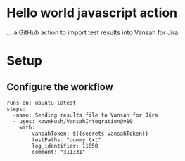 # Hello world javascript action

... a GitHub action to import test results into Vansah for Jira

# Setup
## Configure the workflow
    runs-on: ubuntu-latest
    steps:
      -name: Sending results file to Vansah for Jira
      - uses: kawnkush/VansahIntegration@v10
        with:
            vansahToken: ${{secrets.vansahToken}}
            testPaths: "dummy.txt"
            log_identifier: 11050
            comment: "311331"

